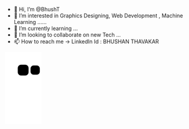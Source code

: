 - 👋 Hi, I’m @BhushT
- 👀 I’m interested in  Graphics Designing, Web Development , Machine Learning ......
- 🌱 I’m currently learning  ...
- 💞️ I’m looking to collaborate on new Tech  ...
- 📫 How to reach me  -> LinkedIn Id : BHUSHAN THAVAKAR

<!---
BhushT/BhushT is a ✨ special ✨ repository because its `README.md` (this file) appears on your GitHub profile.
You can click the Preview link to take a look at your changes.
--->

![Snake animation](https://github.com/BhushT/BhushT/blob/output/github-contribution-grid-snake.svg)

